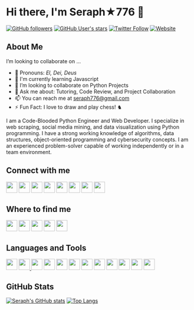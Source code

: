 # Hi there, I'm Seraph★776 👋

[![GitHub followers](https://img.shields.io/github/followers/seraph776?logo=github&style=for-the-badge)](https://github.com/seraph776)
[![GitHub User's stars](https://img.shields.io/github/stars/seraph776?logo=github&style=for-the-badge)](https://github.com/seraph776)
[![Twitter Follow](https://img.shields.io/twitter/follow/seraph776?color=blue&logo=twitter&style=for-the-badge)](https://twitter.com/seraph776)
[![Website](https://img.shields.io/website?label=Seraph76.com&logo=appveyor&logoColor=green&style=for-the-badge&url=https%3A%2F%2Fseraph76.com%2F)](https://seraph76.com/)



## About Me
  I’m looking to collaborate on ...

- 🙂 Pronouns: _El, Dei, Deus_
- 🌱 I'm currently learning Javascript  
- 👯 I’m looking to collaborate on Python Projects
- 💬 Ask me about: Tutoring, Code Review, and Project Collaboration
- 📫 You can reach me at [seraph776@gmail.com](mailto:seraph776@gmail.com)    
- ⚡ Fun Fact: I love to draw and play chess! ♞

I am a Code-Blooded Python Engineer and Web Developer. I specialize in web scraping, social media mining, and data visualization using Python programming. I have a strong working knowledge of algorithms, data structures, object-oriented programming and cybersecurity concepts. I am an experienced problem-solver capable of working independently or in a team environment.<br> 


## Connect with me

<a href="https://www.linkedin.com/in/wmassey776/"><img src="https://cdn.jsdelivr.net/npm/simple-icons@3.0.1/icons/linkedin.svg" height="30" width="30"/></a>
<a href="https://www.youtube.com/channel/UCubvql5Iyb2wc5jMWISDieA/playlists"><img src="https://cdn.jsdelivr.net/npm/simple-icons@3.0.1/icons/youtube.svg" height="30" width="30"/></a>
<a href="https://twitter.com/seraph776"><img src="https://cdn.jsdelivr.net/npm/simple-icons@3.0.1/icons/twitter.svg" height="30" width="30"/></a>
<a href="https://dev.to/seraph776"><img src="https://cdn.jsdelivr.net/npm/simple-icons@3.0.1/icons/dev-dot-to.svg" height="30" width="30"/></a>
<a href="https://stackoverflow.com/users/14462728/seraph"><img src="https://cdn.jsdelivr.net/npm/simple-icons@3.0.1/icons/stackoverflow.svg" height="30" width="30"/></a>
<a href="https://www.codecademy.com/profiles/Seraph776"><img src="https://cdn.jsdelivr.net/npm/simple-icons@3.0.1/icons/codecademy.svg" height="30" width="30"/></a>
<a href="https://www.reddit.com/user/seraph776"><img src="https://cdn.jsdelivr.net/npm/simple-icons@3.0.1/icons/reddit.svg" height="30" width="30"/></a>
<a href="https://discordapp.com/users/766170036364247073"><img src="https://cdn.jsdelivr.net/npm/simple-icons@3.0.1/icons/discord.svg" height="30" width="30"/></a>


## Where to find me


<a href="https://www.codewars.com/users/seraph776"><img src="https://cdn.jsdelivr.net/npm/simple-icons@3.0.1/icons/codewars.svg" height="30" width="30"/></a>
<a href="https://www.hackerrank.com/seraph776"><img src="https://cdn.jsdelivr.net/npm/simple-icons@3.0.1/icons/hackerrank.svg" height="30" width="30"/></a>
<a href="https://leetcode.com/seraph776/"><img src="https://cdn.jsdelivr.net/npm/simple-icons@3.0.1/icons/leetcode.svg" height="30" width="30"/></a>
<a href="https://exercism.org/profiles/seraph776"><img src="https://cdn.jsdelivr.net/npm/simple-icons@3.0.1/icons/codechef.svg" height="30" width="30"/></a>
<a href="https://www.codechef.com/users/seraph776"><img src="https://cdn.jsdelivr.net/npm/simple-icons@3.0.1/icons/exercism.svg" height="30" width="30"/></a>



## Languages and Tools

<a href="#"><img src="https://cdn.jsdelivr.net/npm/simple-icons@3.0.1/icons/visualstudiocode.svg" height="30" width="30"/></a>
<a href="#"><img src="https://cdn.jsdelivr.net/npm/simple-icons@3.0.1/icons/python.svg" height="30" width="30"/> </a>
<a href="#"><img src="https://cdn.jsdelivr.net/npm/simple-icons@3.0.1/icons/git.svg" height="30" width="30"/></a>
<a href="#"><img src="https://cdn.jsdelivr.net/npm/simple-icons@3.0.1/icons/github.svg" height="30" width="30"/></a>
<a href="#"><img src="https://cdn.jsdelivr.net/npm/simple-icons@3.0.1/icons/cplusplus.svg" height="30" width="30"/></a>
<a href="#"><img src="https://cdn.jsdelivr.net/npm/simple-icons@3.0.1/icons/php.svg" height="30" width="30"/></a>
<a href="#"><img src="https://cdn.jsdelivr.net/npm/simple-icons@3.0.1/icons/javascript.svg" height="30" width="30"/></a>
<a href="#"><img src="https://cdn.jsdelivr.net/npm/simple-icons@3.0.1/icons/html5.svg" height="30" width="30"/></a>
<a href="#"><img src="https://cdn.jsdelivr.net/npm/simple-icons@3.0.1/icons/css3.svg" height="30" width="30"/></a>
<a href="#"><img src="https://cdn.jsdelivr.net/npm/simple-icons@3.0.1/icons/react.svg" height="30" width="30"/></a>
<a href="#"><img src="https://cdn.jsdelivr.net/npm/simple-icons@3.0.1/icons/mongodb.svg" height="30" width="30"/></a>
<a href="#"><img src="https://cdn.jsdelivr.net/npm/simple-icons@3.0.1/icons/mysql.svg" height="30" width="30"/></a>

## GitHub Stats

[![Seraph's GitHub stats](https://github-readme-stats.vercel.app/api?username=seraph776&count_private=true&title_color=fff&icon_color=6a9fb5&text_color=9f9f9f&bg_color=151515&show_icons=true)](#) [![Top Langs](https://github-readme-stats.vercel.app/api/top-langs/?username=seraph776&exclude_repo=seraph776.github.io&langs_count=5&layout=compact&&title_color=fff&icon_color=6a9fb5&text_color=9f9f9f&bg_color=151515)](#)



<!-- OLD CODE
---
### 📕 Latest Blog post

- Blah
- Blah 
- Blah

[![Stack Exchange reputation](https://img.shields.io/stackexchange/stackoverflow/r/14462728?logo=stackoverflow&style=for-the-badge)](https://stackoverflow.com/users/14462728/seraph)

### Support my Work

➡️ Subscribestar: https://tinyurl.com/ek288teb    
➡️ Patreon: https://tinyurl.com/yckjyby4


### Donations

[![Donate](https://img.shields.io/badge/--blue?&label=Coinbase&logo=coinbase&logoColor=white&style=for-the-badge)](https://commerce.coinbase.com/checkout/7f613ea3-4eae-4a9d-8eb1-8a147b7e4457) 
[![Donate](https://img.shields.io/badge/--blue?&label=Bitcoin&logo=bitcoin&logoColor=white&style=for-the-badge)](https://commerce.coinbase.com/checkout/7f613ea3-4eae-4a9d-8eb1-8a147b7e4457) 
[![Donate](https://img.shields.io/badge/--blue?&label=Paypal&logo=paypal&logoColor=white&style=for-the-badge)](https://commerce.coinbase.com/checkout/7f613ea3-4eae-4a9d-8eb1-8a147b7e4457)


### Old Social MEdia and Gamming
[![Codewars](https://img.shields.io/badge/-blue?&labelColor=black&label=Codewars&logo=codewars&logoColor=white)](https://www.codewars.com/users/seraph776)
[![Hackerrank](https://img.shields.io/badge/-blue?&labelColor=black&label=HackerRank&logo=hackerrank&logoColor=white)](https://www.hackerrank.com/seraph776)
[![Leet Code](https://img.shields.io/badge/-blue?&labelColor=black&label=Leet%20Code&logo=leetcode&logoColor=white)](https://leetcode.com/seraph776/) 
[![Chess](https://img.shields.io/badge/-blue?&labelColor=black&label=Chess.com&logo=lichess&logoColor=white)](https://www.chess.com/member/seraph776) 
[![Coderwall](https://img.shields.io/badge/-blue?label=Coderwall&logo=coderwall&logoColor=white)](https://coderwall.com/seraph776) 
[![CodersRank](https://img.shields.io/badge/-blue?label=Coders%20Rank&logo=codersrank&logoColor=white)](https://profile.codersrank.io/user/seraph776)
[![CodeProject](https://img.shields.io/badge/-blue?label=Code%20Project&logo=codeproject&logoColor=white)](https://www.codeproject.com/Members/seraph776) 
[![LinkedIn](https://img.shields.io/badge/-blue?label=LinkedIn&logo=linkedin&logoColor=white)](https://www.linkedin.com/in/wmassey776/)
[![Reddit](https://img.shields.io/badge/-blue?&labelColor=black&label=Reddit&logo=reddit&logoColor=white)](https://www.reddit.com/user/seraph776)
[![Discord](https://img.shields.io/badge/-blue?&labelColor=black&label=Discord&logo=discord&logoColor=white)](https://discordapp.com/users/766170036364247073) 
[![StackOverflow](https://img.shields.io/badge/-blue?&labelColor=black&label=Sack%20OverFlow&logo=stackoverflow&logoColor=white)](https://stackoverflow.com/users/14462728/seraph776) 
[![Codecademy](https://img.shields.io/badge/-blue?&labelColor=black&label=Codecademy&logo=codecademy&logoColor=white)](https://www.codecademy.com/profiles/Seraph776)
[![Resume](https://img.shields.io/badge/Resume-blue?logo=docusign&logoColor=white)](https://github.com/seraph776/seraph776/raw/main/resources/resume.pdf) 

## Typing effect
[![Typing SVG](https://readme-typing-svg.herokuapp.com?font=Ariel&color=%235580A1&lines=I+specialize+in+Web+Scraping%2C;and+Data+Visualization!;I'm+just+here+to+code+something...)](https://git.io/typing-svg)


I consider myself a Student of Life, for Life. The more I Learn, the more "I know that I know nothing - Socrates."
Which compels me to Learn something New every day. Some of my interests include:

-->


<!--
**seraph776/seraph776** is a ✨ _special_ ✨ repository because its `README.md` (this file) appears on your GitHub profile.

Here are some ideas to get you started:

- 🔭 I’m currently working on ...
- 🌱 I’m currently learning ...
- 👯 I’m looking to collaborate on ...
- 🤔 I’m looking for help with ...
- 💬 Ask me about ...
- 📫 How to reach me: ...
- 😄 Pronouns: ...
- ⚡ Fun fact: ...
- 🤝
-->
